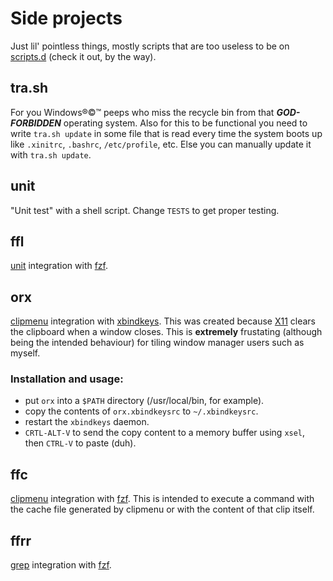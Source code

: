 # Side projects
Just lil' pointless things, mostly scripts that are too useless to be on [scripts.d](https://github.com/matthmr/scripts) (check it out, by the way).

## tra.sh
For you Windows®©™ peeps who miss the recycle bin from that ***GOD-FORBIDDEN*** operating system.
Also for this to be functional you need to write `tra.sh update` in some file that is read every time the system boots up like `.xinitrc`, `.bashrc`, `/etc/profile`, etc. Else you can manually update it with `tra.sh update`.

## unit
"Unit test" with a shell script. Change `TESTS` to get proper testing.

## ffl
[unit](#unit) integration with [fzf](https://github.com/junegunn/fzf).

## orx
[clipmenu](https://github.com/cdown/clipmenu) integration with [xbindkeys](git://git.savannah.nongnu.org/xbindkeys.git/).
This was created because [X11](https://x.org/wiki) clears the clipboard when a window closes. This is **extremely** frustating (although being the intended behaviour) for tiling window manager users such as myself.
### Installation and usage:
- put `orx` into a `$PATH` directory (/usr/local/bin, for example).
- copy the contents of `orx.xbindkeysrc` to `~/.xbindkeysrc`.
- restart the `xbindkeys` daemon.
- `CRTL-ALT-V` to send the copy content to a memory buffer using `xsel`, then `CTRL-V` to paste (duh).

## ffc
[clipmenu](https://github.com/cdown/clipmenu) integration with [fzf](https://github.com/junegunn/fzf).
This is intended to execute a command with the cache file generated by clipmenu or with the content of that clip itself.

## ffrr
[grep](https://www.gnu.org/software/grep/) integration with [fzf](https://github.com/junegunn/fzf).
